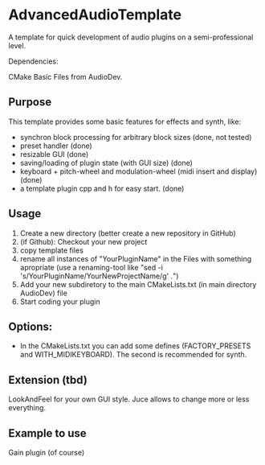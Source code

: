 # AdvancedAudioTemplate
A template for quick development of audio plugins on a semi-professional level.

Dependencies:

CMake Basic Files from AudioDev.

## Purpose
This template provides some basic features for effects and synth, like:
* synchron block processing for arbitrary block sizes (done, not tested)
* preset handler (done)
* resizable GUI (done)
* saving/loading of plugin state (with GUI size) (done)
* keyboard  + pitch-wheel and modulation-wheel (midi insert and display) (done) 
* a template plugin cpp and h for easy start. (done)

## Usage

1. Create a new directory (better create a new repository in GitHub)
2. (if Github): Checkout your new project
3. copy template files
4. rename all instances of "YourPluginName" in the Files with something apropriate 
    (use a renaming-tool like   "sed -i 's/YourPluginName/YourNewProjectName/g' *.*")   
5. Add your new subdiretory to the main CMakeLists.txt (in main directory AudioDev) file
6. Start coding your plugin


## Options:
* In the CMakeLists.txt you can add some defines (FACTORY_PRESETS and WITH_MIDIKEYBOARD). The second is recommended for synth.

## Extension (tbd)

LookAndFeel for your own GUI style. Juce allows to change more or less everything.

## Example to use

Gain plugin (of course)














